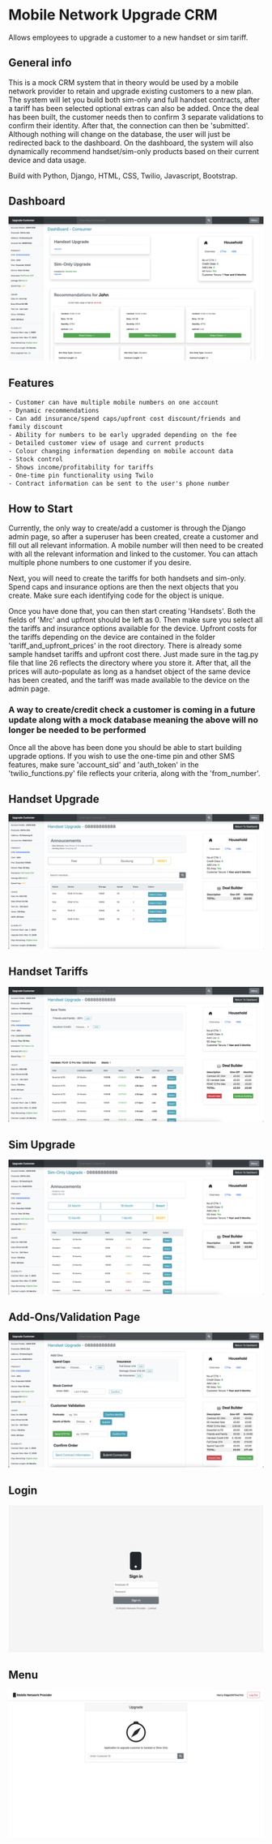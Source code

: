 # Mobile Network Upgrade CRM
Allows employees to upgrade a customer to a new handset or sim tariff. 

## General info
This is a mock CRM system that in theory would be used by a mobile network provider to retain and upgrade existing customers to a new plan. The system will let you build both sim-only and full handset contracts, after a tariff has been selected optional extras can also be added. Once the deal has been built, the customer needs then to confirm 3 separate validations to confirm their identity. After that, the connection can then be 'submitted'. Although nothing will change on the database, the user will just be redirected back to the dashboard. 
On the dashboard, the system will also dynamically recommend handset/sim-only products based on their current device and data usage. 

Build with Python, Django, HTML, CSS, Twilio, Javascript, Bootstrap.

## Dashboard
![](/sampleimages/Dashboard.jpeg?raw=true "Dashboard")

## Features
	- Customer can have multiple mobile numbers on one account
    - Dynamic recommendations 
	- Can add insurance/spend caps/upfront cost discount/friends and family discount
	- Ability for numbers to be early upgraded depending on the fee 
	- Detailed customer view of usage and current products
	- Colour changing information depending on mobile account data 
	- Stock control
	- Shows income/profitability for tariffs 
	- One-time pin functionality using Twilo
	- Contract information can be sent to the user's phone number 

## How to Start

Currently, the only way to create/add a customer is through the Django admin page, so after a superuser has been created, create a customer and fill out all relevant information. A mobile number will then need to be created with all the relevant information and linked to the customer. You can attach multiple phone numbers to one customer if you desire. 

Next, you will need to create the tariffs for both handsets and sim-only. Spend caps and insurance options are then the next objects that you create. Make sure each identifying code for the object is unique.

Once you have done that, you can then start creating 'Handsets'. Both the fields of 'Mrc' and upfront should be left as 0. Then make sure you select all the tariffs and insurance options available for the device. Upfront costs for the tariffs depending on the device are contained in the folder 'tariff_and_upfront_prices' in the root directory. There is already some sample handset tariffs and upfront cost there. Just made sure in the tag.py file that line 26 reflects the directory where you store it. After that, all the prices will auto-populate as long as a handset object of the same device has been created, and the tariff was made available to the device on the admin page. 

### A way to create/credit check a customer is coming in a future update along with a mock database meaning the above will no longer be needed to be performed

Once all the above has been done you should be able to start building upgrade options. If you wish to use the one-time pin and other SMS features, make sure 'account_sid' and 'auth_token' in the 'twilio_functions.py' file reflects your criteria, along with the 'from_number'.

## Handset Upgrade
![](/sampleimages/HandsetUpgrade.jpeg?raw=true "Handset Upgrade")

## Handset Tariffs
![](/sampleimages/HandsetTariffs.jpeg?raw=true "Handset Tariffs")

## Sim Upgrade
![](/sampleimages/SimUpgrade.jpeg?raw=true "Sim Upgrade")

## Add-Ons/Validation Page
![](/sampleimages/Add-OnsandValidation.jpeg?raw=true "Add-Ons/Validation")

## Login
![](/sampleimages/Login.jpeg?raw=true "Login")

## Menu 
![](/sampleimages/Menu.jpeg?raw=true "Menu")
